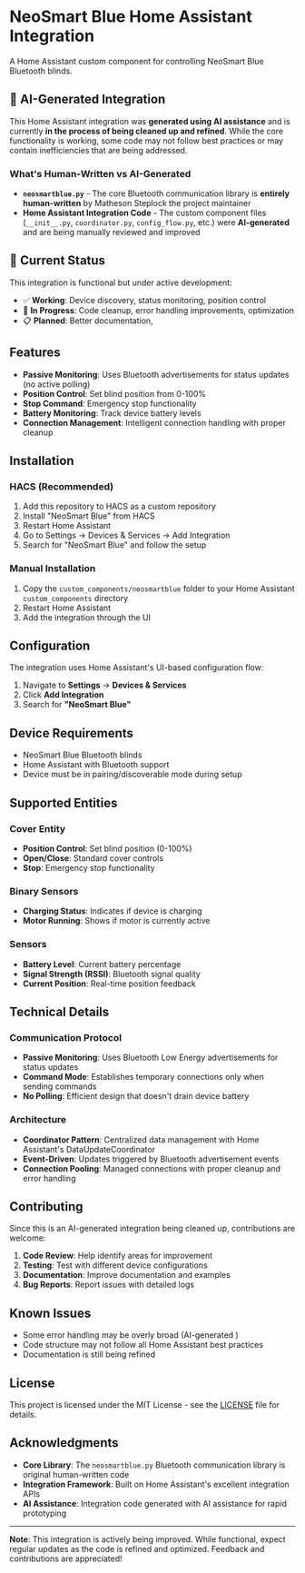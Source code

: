 # NeoSmart Blue Home Assistant Integration

A Home Assistant custom component for controlling NeoSmart Blue Bluetooth blinds.

## 🤖 AI-Generated Integration

This Home Assistant integration was **generated using AI assistance** and is currently **in the process of being cleaned up and refined**. While the core functionality is working, some code may not follow best practices or may contain inefficiencies that are being addressed.

### What's Human-Written vs AI-Generated

- **`neosmartblue.py`** - The core Bluetooth communication library is **entirely human-written** by Matheson Steplock the project maintainer
- **Home Assistant Integration Code** - The custom component files (`__init__.py`, `coordinator.py`, `config_flow.py`, etc.) were **AI-generated** and are being manually reviewed and improved

## 🚧 Current Status

This integration is functional but under active development:

- ✅ **Working**: Device discovery, status monitoring, position control
- 🔄 **In Progress**: Code cleanup, error handling improvements, optimization
- 📋 **Planned**: Better documentation,

## Features

- **Passive Monitoring**: Uses Bluetooth advertisements for status updates (no active polling)
- **Position Control**: Set blind position from 0-100%
- **Stop Command**: Emergency stop functionality
- **Battery Monitoring**: Track device battery levels
- **Connection Management**: Intelligent connection handling with proper cleanup

## Installation

### HACS (Recommended)

1. Add this repository to HACS as a custom repository
2. Install "NeoSmart Blue" from HACS
3. Restart Home Assistant
4. Go to Settings → Devices & Services → Add Integration
5. Search for "NeoSmart Blue" and follow the setup

### Manual Installation

1. Copy the `custom_components/neosmartblue` folder to your Home Assistant `custom_components` directory
2. Restart Home Assistant
3. Add the integration through the UI

## Configuration

The integration uses Home Assistant's UI-based configuration flow:

1. Navigate to **Settings** → **Devices & Services**
2. Click **Add Integration**
3. Search for **"NeoSmart Blue"**

## Device Requirements

- NeoSmart Blue Bluetooth blinds
- Home Assistant with Bluetooth support
- Device must be in pairing/discoverable mode during setup

## Supported Entities

### Cover Entity
- **Position Control**: Set blind position (0-100%)
- **Open/Close**: Standard cover controls
- **Stop**: Emergency stop functionality

### Binary Sensors
- **Charging Status**: Indicates if device is charging
- **Motor Running**: Shows if motor is currently active

### Sensors
- **Battery Level**: Current battery percentage
- **Signal Strength (RSSI)**: Bluetooth signal quality
- **Current Position**: Real-time position feedback

## Technical Details

### Communication Protocol
- **Passive Monitoring**: Uses Bluetooth Low Energy advertisements for status updates
- **Command Mode**: Establishes temporary connections only when sending commands
- **No Polling**: Efficient design that doesn't drain device battery

### Architecture
- **Coordinator Pattern**: Centralized data management with Home Assistant's DataUpdateCoordinator
- **Event-Driven**: Updates triggered by Bluetooth advertisement events
- **Connection Pooling**: Managed connections with proper cleanup and error handling

## Contributing

Since this is an AI-generated integration being cleaned up, contributions are welcome:

1. **Code Review**: Help identify areas for improvement
2. **Testing**: Test with different device configurations
3. **Documentation**: Improve documentation and examples
4. **Bug Reports**: Report issues with detailed logs


## Known Issues

- Some error handling may be overly broad (AI-generated )
- Code structure may not follow all Home Assistant best practices
- Documentation is still being refined


## License

This project is licensed under the MIT License - see the [LICENSE](LICENSE) file for details.

## Acknowledgments

- **Core Library**: The `neosmartblue.py` Bluetooth communication library is original human-written code
- **Integration Framework**: Built on Home Assistant's excellent integration APIs
- **AI Assistance**: Integration code generated with AI assistance for rapid prototyping

---

**Note**: This integration is actively being improved. While functional, expect regular updates as the code is refined and optimized. Feedback and contributions are appreciated!
